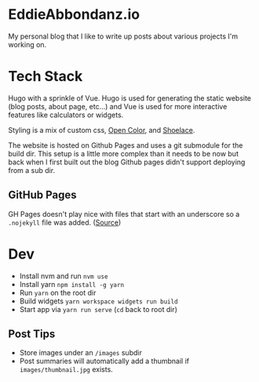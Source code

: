 # EddieAbbondanz.io

My personal blog that I like to write up posts about various projects I'm working on.

# Tech Stack

Hugo with a sprinkle of Vue. Hugo is used for generating the static website (blog posts, about page, etc...) and Vue is used for more interactive features like calculators or widgets.

Styling is a mix of custom css, [Open Color](https://yeun.github.io/open-color/), and [Shoelace](https://shoelace.style/).

The website is hosted on Github Pages and uses a git submodule for the build dir. This setup is a little more complex than it needs to be now but back when I first built out the blog Github pages didn't support deploying from a sub dir.

## GitHub Pages

GH Pages doesn't play nice with files that start with an underscore so a `.nojekyll` file was added. ([Source](https://stackoverflow.com/questions/78633671/vue-app-getting-a-plugin-vue-export-helper-404-error-when-deployed))

# Dev

- Install nvm and run `nvm use`
- Install yarn `npm install -g yarn`
- Run `yarn` on the root dir
- Build widgets `yarn workspace widgets run build`
- Start app via `yarn run serve` (`cd` back to root dir)

## Post Tips

- Store images under an `/images` subdir
- Post summaries will automatically add a thumbnail if `images/thumbnail.jpg` exists.
